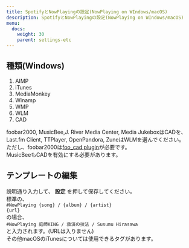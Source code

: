 ```yaml
---
title: SpotifyとNowPlayingの設定(NowPlaying on WIndows/macOS)
description: SpotifyとNowPlayingの設定(NowPlaying on WIndows/macOS)
menu:
  docs:
    weight: 30
    parent: settings-etc
---
```



## 種類(Windows)

1. AIMP
1. iTunes
1. MediaMonkey
1. Winamp
1. WMP
1. WLM
1. CAD

foobar2000, MusicBee,J. River Media Center, Media JukeboxはCADを、  
Last.fm Client, TTPlayer, OpenPandora, ZuneはWLMを選んでください。  
ただし、foobar2000は[foo_cad plugin](http://poiru.github.com/foo-cad/)が必要です。  
MusicBeeもCADを有効にする必要があります。

## テンプレートの編集
説明通り入力して、 __設定__ を押して保存してください。  
標準の、  
`#NowPlaying {song} / {album} / {artist}`  
`{url}`  
の場合、  
`#NowPlaying 庭師KING / 救済の技法 / Susumu Hirasawa`  
と入力されます。(URLは入りません)  
その他macOSのiTunesについては使用できるタグがあります。